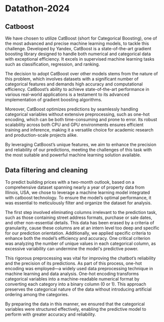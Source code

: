 # Datathon-2024

## 

## Catboost

We have chosen to utilize CatBoost (short for Categorical Boosting), one of the most advanced and precise machine learning models, to tackle this challenge. Developed by Yandex, CatBoost is a state-of-the-art gradient boosting library designed to handle both numerical and categorical data with exceptional efficiency. It excels in supervised machine learning tasks such as classification, regression, and ranking.

The decision to adopt CatBoost over other models stems from the nature of this problem, which involves datasets with a significant number of categorical features and demands high accuracy and computational efficiency. CatBoost’s ability to achieve state-of-the-art performance in various real-world applications is a testament to its advanced implementation of gradient boosting algorithms.

Moreover, CatBoost optimizes predictions by seamlessly handling categorical variables without extensive preprocessing, such as one-hot encoding, which can be both time-consuming and prone to error. Its robust scalability across both CPU and GPU environments ensures efficient training and inference, making it a versatile choice for academic research and production-scale projects alike.

By leveraging CatBoost’s unique features, we aim to enhance the precision and reliability of our predictions, meeting the challenges of this task with the most suitable and powerful machine learning solution available.

## Data filtering and cleaning

To predict building prices with a two-month outlook, based on a comprehensive dataset spanning nearly a year of property data from Illinois, USA, we chose to leverage a machine learning model integrated with catboost technology. To ensure the model’s optimal performance, it was essential to meticulously filter and organize the dataset for analysis.

The first step involved eliminating columns irrelevant to the prediction task, such as those containing street address formats, purchase or sale dates, and other non-essential details. This data has been erased by a criteria of granularity, cause these columns are at an intern level too deep and specific for our prediction orientation. Additionally, we applied specific criteria to enhance both the model’s efficiency and accuracy. One critical criterion was analyzing the number of unique values in each categorical column, as excessive variability can undermine the model's predictive power.

This rigorous preprocessing was vital for improving the chatbot’s reliability and the precision of its predictions. As part of this process, one-hot encoding was employed—a widely used data preprocessing technique in machine learning and data analysis. One-hot encoding transforms categorical variables into a machine-readable numerical format by converting each category into a binary column (0 or 1). This approach preserves the categorical nature of the data without introducing artificial ordering among the categories.

By preparing the data in this manner, we ensured that the categorical variables were structured effectively, enabling the predictive model to perform with greater accuracy and reliability.





